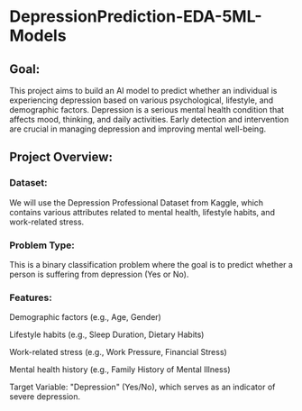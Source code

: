# DepressionPrediction-EDA-5ML-Models
## Goal:
This project aims to build an AI model to predict whether an individual is experiencing depression based on various psychological, lifestyle, and demographic factors. Depression is a serious mental health condition that affects mood, thinking, and daily activities. Early detection and intervention are crucial in managing depression and improving mental well-being.

## Project Overview:

### Dataset:
We will use the Depression Professional Dataset from Kaggle, which contains various attributes related to mental health, lifestyle habits, and work-related stress.

### Problem Type:
This is a binary classification problem where the goal is to predict whether a person is suffering from depression (Yes or No).

### Features:
Demographic factors (e.g., Age, Gender)

Lifestyle habits (e.g., Sleep Duration, Dietary Habits)

Work-related stress (e.g., Work Pressure, Financial Stress)

Mental health history (e.g., Family History of Mental Illness)

Target Variable: "Depression" (Yes/No), which serves as an indicator of severe depression.
